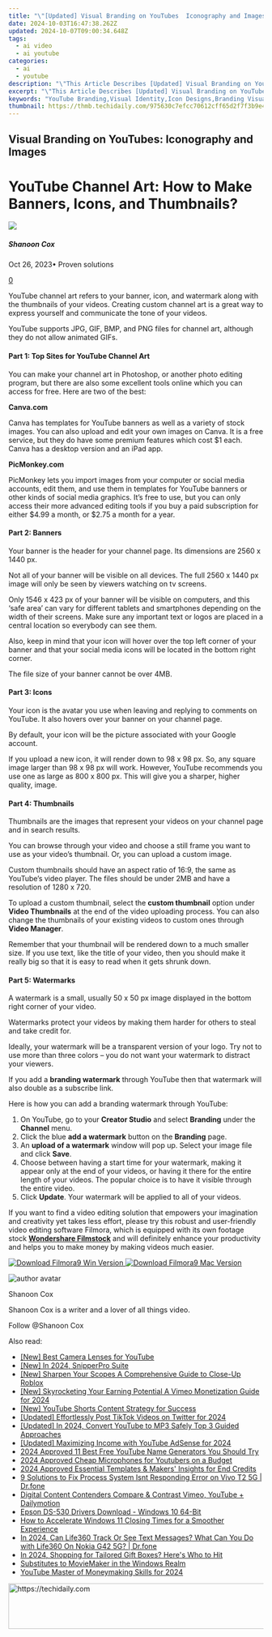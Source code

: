 ```yaml
---
title: "\"[Updated] Visual Branding on YouTubes  Iconography and Images\""
date: 2024-10-03T16:47:38.262Z
updated: 2024-10-07T09:00:34.648Z
tags:
  - ai video
  - ai youtube
categories:
  - ai
  - youtube
description: "\"This Article Describes [Updated] Visual Branding on YouTubes: Iconography and Images\""
excerpt: "\"This Article Describes [Updated] Visual Branding on YouTubes: Iconography and Images\""
keywords: "YouTube Branding,Visual Identity,Icon Designs,Branding Visuals,Image Marketing,Video Branding,Symbolic Logos"
thumbnail: https://thmb.techidaily.com/975630c7efcc70612cff65d2f7f3b9e4bb27504376cae815fa3cc71523fe648a.jpg
---
```


## Visual Branding on YouTubes: Iconography and Images

# YouTube Channel Art: How to Make Banners, Icons, and Thumbnails?

![](https://images.wondershare.com/filmora/article-images/shannon-cox.jpg)

##### Shanoon Cox

 Oct 26, 2023• Proven solutions

[0](#commentsBoxSeoTemplate)

YouTube channel art refers to your banner, icon, and watermark along with the thumbnails of your videos. Creating custom channel art is a great way to express yourself and communicate the tone of your videos.

YouTube supports JPG, GIF, BMP, and PNG files for channel art, although they do not allow animated GIFs.

#### **Part 1: Top Sites for YouTube Channel Art**

You can make your channel art in Photoshop, or another photo editing program, but there are also some excellent tools online which you can access for free. Here are two of the best:

**Canva.com**

Canva has templates for YouTube banners as well as a variety of stock images. You can also upload and edit your own images on Canva. It is a free service, but they do have some premium features which cost $1 each. Canva has a desktop version and an iPad app.

**PicMonkey.com**

PicMonkey lets you import images from your computer or social media accounts, edit them, and use them in templates for YouTube banners or other kinds of social media graphics. It’s free to use, but you can only access their more advanced editing tools if you buy a paid subscription for either $4.99 a month, or $2.75 a month for a year.

#### **Part 2: Banners**

Your banner is the header for your channel page. Its dimensions are 2560 x 1440 px.

Not all of your banner will be visible on all devices. The full 2560 x 1440 px image will only be seen by viewers watching on tv screens.

Only 1546 x 423 px of your banner will be visible on computers, and this ‘safe area’ can vary for different tablets and smartphones depending on the width of their screens. Make sure any important text or logos are placed in a central location so everybody can see them.

Also, keep in mind that your icon will hover over the top left corner of your banner and that your social media icons will be located in the bottom right corner.

The file size of your banner cannot be over 4MB.

#### **Part 3: Icons**

Your icon is the avatar you use when leaving and replying to comments on YouTube. It also hovers over your banner on your channel page.

By default, your icon will be the picture associated with your Google account.

If you upload a new icon, it will render down to 98 x 98 px. So, any square image larger than 98 x 98 px will work. However, YouTube recommends you use one as large as 800 x 800 px. This will give you a sharper, higher quality, image.

#### **Part 4: Thumbnails**

Thumbnails are the images that represent your videos on your channel page and in search results.

You can browse through your video and choose a still frame you want to use as your video’s thumbnail. Or, you can upload a custom image.

Custom thumbnails should have an aspect ratio of 16:9, the same as YouTube’s video player. The files should be under 2MB and have a resolution of 1280 x 720.

To upload a custom thumbnail, select the **custom thumbnail** option under **Video Thumbnails** at the end of the video uploading process. You can also change the thumbnails of your existing videos to custom ones through **Video Manager**.

Remember that your thumbnail will be rendered down to a much smaller size. If you use text, like the title of your video, then you should make it really big so that it is easy to read when it gets shrunk down.

#### **Part 5: Watermarks**

A watermark is a small, usually 50 x 50 px image displayed in the bottom right corner of your video.

Watermarks protect your videos by making them harder for others to steal and take credit for.

Ideally, your watermark will be a transparent version of your logo. Try not to use more than three colors – you do not want your watermark to distract your viewers.

If you add a **branding watermark** through YouTube then that watermark will also double as a subscribe link.

Here is how you can add a branding watermark through YouTube:

1. On YouTube, go to your **Creator Studio** and select **Branding** under the **Channel** menu.
2. Click the blue **add a watermark** button on the **Branding** page.
3. An **upload of a watermark** window will pop up. Select your image file and click **Save**.
4. Choose between having a start time for your watermark, making it appear only at the end of your videos, or having it there for the entire length of your videos. The popular choice is to have it visible through the entire video.
5. Click **Update**. Your watermark will be applied to all of your videos.

If you want to find a video editing solution that empowers your imagination and creativity yet takes less effort, please try this robust and user-friendly video editing software Filmora, which is equipped with its own footage stock **[Wondershare Filmstock](https://tools.techidaily.com/wondershare/filmora/download/)** and will definitely enhance your productivity and helps you to make money by making videos much easier.

[![Download Filmora9 Win Version](https://images.wondershare.com/filmora/guide/download-btn-win.jpg) ](https://tools.techidaily.com/wondershare/filmora/download/) [![Download Filmora9 Mac Version](https://images.wondershare.com/filmora/guide/download-btn-mac.jpg) ](https://tools.techidaily.com/wondershare/filmora/download/)

![author avatar](https://images.wondershare.com/filmora/article-images/shannon-cox.jpg)

Shanoon Cox

Shanoon Cox is a writer and a lover of all things video.

Follow @Shanoon Cox

<ins class="adsbygoogle"
     style="display:block"
     data-ad-format="autorelaxed"
     data-ad-client="ca-pub-7571918770474297"
     data-ad-slot="1223367746"></ins>

<ins class="adsbygoogle"
     style="display:block"
     data-ad-client="ca-pub-7571918770474297"
     data-ad-slot="8358498916"
     data-ad-format="auto"
     data-full-width-responsive="true"></ins>

<span class="atpl-alsoreadstyle">Also read:</span>
<div><ul>
<li><a href="https://youtube-webster.techidaily.com/est-camera-lenses-for-youtube/"><u>[New] Best Camera Lenses for YouTube</u></a></li>
<li><a href="https://youtube-webster.techidaily.com/n-2024-snipperpro-suite/"><u>[New] In 2024, SnipperPro Suite</u></a></li>
<li><a href="https://extra-approaches.techidaily.com/new-sharpen-your-scopes-a-comprehensive-guide-to-close-up-roblox/"><u>[New] Sharpen Your Scopes A Comprehensive Guide to Close-Up Roblox</u></a></li>
<li><a href="https://vimeo-videos.techidaily.com/new-skyrocketing-your-earning-potential-a-vimeo-monetization-guide-for-2024/"><u>[New] Skyrocketing Your Earning Potential A Vimeo Monetization Guide for 2024</u></a></li>
<li><a href="https://youtube-webster.techidaily.com/outube-shorts-content-strategy-for-success/"><u>[New] YouTube Shorts Content Strategy for Success</u></a></li>
<li><a href="https://twitter-videos.techidaily.com/updated-effortlessly-post-tiktok-videos-on-twitter-for-2024/"><u>[Updated] Effortlessly Post TikTok Videos on Twitter for 2024</u></a></li>
<li><a href="https://youtube-blog.techidaily.com/ed-in-2024-convert-youtube-to-mp3-safely-top-3-guided-approaches/"><u>[Updated] In 2024, Convert YouTube to MP3 Safely Top 3 Guided Approaches</u></a></li>
<li><a href="https://youtube-webster.techidaily.com/ed-maximizing-income-with-youtube-adsense-for-2024/"><u>[Updated] Maximizing Income with YouTube AdSense for 2024</u></a></li>
<li><a href="https://youtube-webster.techidaily.com/approved-11-best-free-youtube-name-generators-you-should-try/"><u>2024 Approved 11 Best Free YouTube Name Generators You Should Try</u></a></li>
<li><a href="https://youtube-webster.techidaily.com/approved-cheap-microphones-for-youtubers-on-a-budget/"><u>2024 Approved Cheap Microphones for Youtubers on a Budget</u></a></li>
<li><a href="https://youtube-webster.techidaily.com/approved-essential-templates-and-makers-insights-for-end-credits/"><u>2024 Approved Essential Templates & Makers' Insights for End Credits</u></a></li>
<li><a href="https://howto.techidaily.com/9-solutions-to-fix-process-system-isnt-responding-error-on-vivo-t2-5g-drfone-by-drfone-fix-android-problems-fix-android-problems/"><u>9 Solutions to Fix Process System Isnt Responding Error on Vivo T2 5G | Dr.fone</u></a></li>
<li><a href="https://youtube-webster.techidaily.com/al-content-contenders-compare-and-contrast-vimeo-youtube-plus-dailymotion/"><u>Digital Content Contenders Compare & Contrast Vimeo, YouTube + Dailymotion</u></a></li>
<li><a href="https://win-amazing.techidaily.com/1722968026916-epson-ds-530-drivers-download-windows-10-64-bit/"><u>Epson DS-530 Drivers Download - Windows 10 64-Bit</u></a></li>
<li><a href="https://common-error.techidaily.com/how-to-accelerate-windows-11-closing-times-for-a-smoother-experience/"><u>How to Accelerate Windows 11 Closing Times for a Smoother Experience</u></a></li>
<li><a href="https://fake-location.techidaily.com/in-2024-can-life360-track-or-see-text-messages-what-can-you-do-with-life360-on-nokia-g42-5g-drfone-by-drfone-virtual-android/"><u>In 2024, Can Life360 Track Or See Text Messages? What Can You Do with Life360 On Nokia G42 5G? | Dr.fone</u></a></li>
<li><a href="https://extra-skills.techidaily.com/in-2024-shopping-for-tailored-gift-boxes-heres-who-to-hit/"><u>In 2024, Shopping for Tailored Gift Boxes? Here's Who to Hit</u></a></li>
<li><a href="https://extra-hints.techidaily.com/substitutes-to-moviemaker-in-the-windows-realm/"><u>Substitutes to MovieMaker in the Windows Realm</u></a></li>
<li><a href="https://youtube-webster.techidaily.com/be-master-of-moneymaking-skills-for-2024/"><u>YouTube Master of Moneymaking Skills for 2024</u></a></li>
</ul></div>

<!-- affiliate ads begin -->
<a href="https://appsumo.8odi.net/c/5597632/2105870/7443" target="_top" id="2105870">
  <img src="//a.impactradius-go.com/display-ad/7443-2105870" border="0" alt="https://techidaily.com" width="728" height="90"/>
</a>
<img height="0" width="0" src="https://appsumo.8odi.net/i/5597632/2105870/7443" style="position:absolute;visibility:hidden;" border="0" />
<!-- affiliate ads end -->


